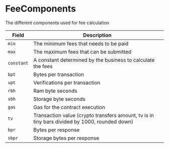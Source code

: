 # FeeComponents

The different components used for fee calculation

| Field      | Description                                                                                   |
| ---------- | --------------------------------------------------------------------------------------------- |
| `min`      | The minimum fees that needs to be paid                                                        |
| `max`      | The maximum fees that can be submitted                                                        |
| `constant` | A constant determined by the business to calculate the fees                                   |
| `bpt`      | Bytes per transaction                                                                         |
| `vpt`      | Verifications per transaction                                                                 |
| `rbh`      | Ram byte seconds                                                                              |
| `sbh`      | Storage byte seconds                                                                          |
| `gas`      | Gas for the contract execution                                                                |
| `tv`       | Transaction value (crypto transfers amount, tv is in tiny bars divided by 1000, rounded down) |
| `bpr`      | Bytes per response                                                                            |
| `sbpr`     | Storage bytes per response                                                                    |

####

